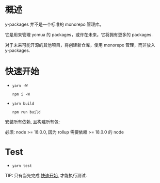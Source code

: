 # 概述

y-packages 并不是一个标准的 monorepo 管理库。

它是用来管理 yomua 的 packages，或许在未来，它将拥有更多的 packages.

对于未来可能开源的其他项目，将创建新仓库，使用 monorepo 管理，而非放入 y-packages.

# 快速开始

- `yarn -W` 

  `npm i -W`

- `yarn build`

  `npm run build`

安装所有依赖, 且构建所有包;

必须: node >= 18.0.0, 因为 rollup 需要依赖 >= 18.0.0 的 node

# Test

- `yarn test`

TIP: 只有当先完成 <a href='#快速开始'>快速开始</a>, 才能执行测试.
